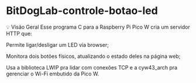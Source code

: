# BitDogLab-controle-botao-led

💡 Visão Geral
Esse programa C para a Raspberry Pi Pico W cria um servidor HTTP que:

Permite ligar/desligar um LED via browser;

Monitora dois botões físicos, atualizando o estado deles na página web;

Usa a biblioteca LWIP pra lidar com conexões TCP e a cyw43_arch pra gerenciar o Wi-Fi embutido da Pico W.
